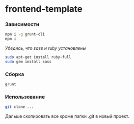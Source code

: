 frontend-template
========

### Зависимости
```bash
npm i -g grunt-cli
npm i
```

*Убедись, что sass и ruby установлены*
```bash
sudo apt-get install ruby-full
sudo gem install sass
```

### Сборка
```bash
grunt
```

### Использование
```bash
git clone ...
```
Дальше скопировать все кроме папки .git в новый проект.
